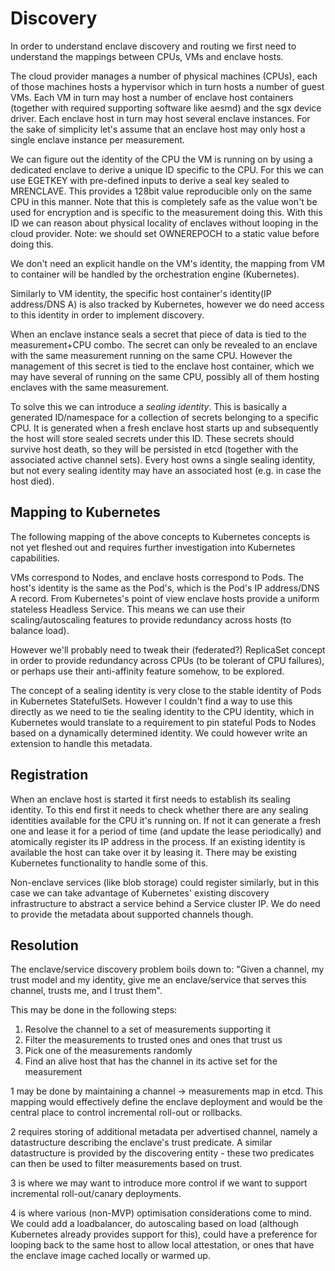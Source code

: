 # Discovery

In order to understand enclave discovery and routing we first need to understand the mappings between CPUs, VMs and 
enclave hosts.

The cloud provider manages a number of physical machines (CPUs), each of those machines hosts a hypervisor which in 
turn hosts a number of guest VMs. Each VM in turn may host a number of enclave host containers (together with required 
supporting software like aesmd) and the sgx device driver. Each enclave host in turn may host several enclave instances.
For the sake of simplicity let's assume that an enclave host may only host a single enclave instance per measurement.

We can figure out the identity of the CPU the VM is running on by using a dedicated enclave to derive a unique ID 
specific to the CPU. For this we can use EGETKEY with pre-defined inputs to derive a seal key sealed to MRENCLAVE. This
provides a 128bit value reproducible only on the same CPU in this manner. Note that this is completely safe as the 
value won't be used for encryption and is specific to the measurement doing this. With this ID we can reason about 
physical locality of enclaves without looping in the cloud provider.
Note: we should set OWNEREPOCH to a static value before doing this.

We don't need an explicit handle on the VM's identity, the mapping from VM to container will be handled by the
orchestration engine (Kubernetes).

Similarly to VM identity, the specific host container's identity(IP address/DNS A) is also tracked by Kubernetes,
however we do need access to this identity in order to implement discovery.

When an enclave instance seals a secret that piece of data is tied to the measurement+CPU combo. The secret can only be
revealed to an enclave with the same measurement running on the same CPU. However the management of this secret is 
tied to the enclave host container, which we may have several of running on the same CPU, possibly all of them hosting
enclaves with the same measurement.

To solve this we can introduce a *sealing identity*. This is basically a generated ID/namespace for a collection of
secrets belonging to a specific CPU. It is generated when a fresh enclave host starts up and subsequently the host will 
store sealed secrets under this ID. These secrets should survive host death, so they will be persisted in etcd (together
with the associated active channel sets). Every host owns a single sealing identity, but not every sealing identity may
have an associated host (e.g. in case the host died).

## Mapping to Kubernetes

The following mapping of the above concepts to Kubernetes concepts is not yet fleshed out and requires further
investigation into Kubernetes capabilities.

VMs correspond to Nodes, and enclave hosts correspond to Pods. The host's identity is the same as the Pod's, which is
the Pod's IP address/DNS A record. From Kubernetes's point of view enclave hosts provide a uniform stateless Headless
Service. This means we can use their scaling/autoscaling features to  provide redundancy across hosts (to balance load).

However we'll probably need to tweak their (federated?) ReplicaSet concept in order to provide redundancy across CPUs
(to be tolerant of CPU failures), or perhaps use their anti-affinity feature somehow, to be explored.

The concept of a sealing identity is very close to the stable identity of Pods in Kubernetes StatefulSets. However I
couldn't find a way to use this directly as we need to tie the sealing identity to the CPU identity, which in Kubernetes
would translate to a requirement to pin stateful Pods to Nodes based on a dynamically determined identity. We could
however write an extension to handle this metadata.

## Registration

When an enclave host is started it first needs to establish its sealing identity. To this end first it needs to check
whether there are any sealing identities available for the CPU it's running on. If not it can generate a fresh one and
lease it for a period of time (and update the lease periodically) and atomically register its IP address in the process.
If an existing identity is available the host can take over it by leasing it. There may be existing Kubernetes
functionality to handle some of this.

Non-enclave services (like blob storage) could register similarly, but in this case we can take advantage of Kubernetes'
existing discovery infrastructure to abstract a service behind a Service cluster IP. We do need to provide the metadata
about supported channels though.

## Resolution

The enclave/service discovery problem boils down to:
"Given a channel, my trust model and my identity, give me an enclave/service that serves this channel, trusts me, and I
trust them".

This may be done in the following steps:

1. Resolve the channel to a set of measurements supporting it
2. Filter the measurements to trusted ones and ones that trust us
3. Pick one of the measurements randomly
4. Find an alive host that has the channel in its active set for the measurement

1 may be done by maintaining a channel -> measurements map in etcd. This mapping would effectively define the enclave
deployment and would be the central place to control incremental roll-out or rollbacks.

2 requires storing of additional metadata per advertised channel, namely a datastructure describing the enclave's trust
predicate. A similar datastructure is provided by the discovering entity - these two predicates can then be used to
filter measurements based on trust.

3 is where we may want to introduce more control if we want to support incremental roll-out/canary deployments.

4 is where various (non-MVP) optimisation considerations come to mind. We could add a loadbalancer, do autoscaling based
on load (although Kubernetes already provides support for this), could have a preference for looping back to the same
host to allow local attestation, or ones that have the enclave image cached locally or warmed up.
